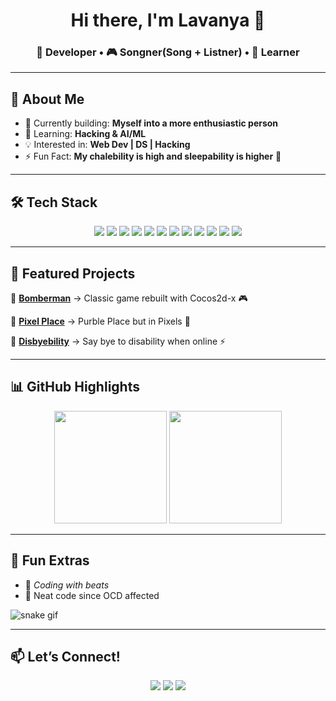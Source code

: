 <!-- Title -->
<h1 align="center">Hi there, I'm Lavanya 👋</h1>
<h3 align="center">🚀 Developer • 🎮 Songner(Song + Listner) • 🌱 Learner</h3>

---

## 🌟 About Me
- 🔭 Currently building: **Myself into a more enthusiastic person**  
- 🌱 Learning: **Hacking & AI/ML**  
- 💡 Interested in: **Web Dev | DS | Hacking**  
- ⚡ Fun Fact: **My chalebility is high and sleepability is higher** 🔧  

---

## 🛠️ Tech Stack
<p align="center">
<img src="https://img.shields.io/badge/C-A8B9CC?style=for-the-badge&logo=c&logoColor=white"/>
<img src="https://img.shields.io/badge/C++-00599C?style=for-the-badge&logo=cplusplus&logoColor=white"/> 
<img src="https://img.shields.io/badge/Java-007396?style=for-the-badge&logo=java&logoColor=white"/>
<img src="https://img.shields.io/badge/Python-3776AB?style=for-the-badge&logo=python&logoColor=white"/>  
<img src="https://img.shields.io/badge/HTML5-E34F26?style=for-the-badge&logo=html5&logoColor=white"/>
<img src="https://img.shields.io/badge/CSS3-1572B6?style=for-the-badge&logo=css3&logoColor=white"/>
<img src="https://img.shields.io/badge/JavaScript-F7DF1E?style=for-the-badge&logo=javascript&logoColor=black"/>
<img src="https://img.shields.io/badge/Git-F05032?style=for-the-badge&logo=git&logoColor=white"/>
<img src="https://img.shields.io/badge/Node.js-339933?style=for-the-badge&logo=node.js&logoColor=white"/>  
<img src="https://img.shields.io/badge/MySQL-4479A1?style=for-the-badge&logo=mysql&logoColor=white"/>  
<img src="https://img.shields.io/badge/Express.js-000000?style=for-the-badge&logo=express&logoColor=white"/>  
<img src="https://img.shields.io/badge/Cocos2d-x-1d1d1d?style=for-the-badge&logo=cocos&logoColor=61DAFB"/>  
</p>

---

## 🎯 Featured Projects
🌟 **[Bomberman](#)** → Classic game rebuilt with Cocos2d-x 🎮 

🧩 **[Pixel Place](#)** → Purble Place but in Pixels 🎨

🤖 **[Disbyebility](#)** → Say bye to disability when online ⚡  

---

## 📊 GitHub Highlights
<p align="center">
<img src="https://github-readme-stats.vercel.app/api?username=Lavanya24R&show_icons=true&theme=radical" height="180em"/>
<img src="https://github-readme-stats.vercel.app/api/top-langs/?username=Lavanya24R&layout=compact&theme=radical" height="180em"/>
</p>

---

## 🌈 Fun Extras
- 🎵 *Coding with beats*  
- 📐 Neat code since OCD affected
  
![snake gif](https://github.com/Lavanya24R/Lavanya24R/blob/output/snake-dark.svg)

---

## 📫 Let’s Connect!
<p align="center">
<a href="https://www.linkedin.com/in/lavanya-rastogi-a39b10320/"><img src="https://img.shields.io/badge/-LinkedIn-0077B5?style=for-the-badge&logo=linkedin&logoColor=white"/></a>
<a href="mailto:rastogi.lavanya24@gmail.com"><img src="https://img.shields.io/badge/-Gmail-D14836?style=for-the-badge&logo=gmail&logoColor=white"/></a>
<a href="https://github.com/Lavanya24R"><img src="https://img.shields.io/badge/-GitHub-181717?style=for-the-badge&logo=github&logoColor=white"/></a>
</p>

